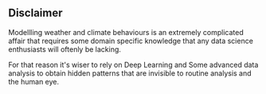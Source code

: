 ## Disclaimer 

Modellling weather and climate  behaviours is an extremely complicated affair that requires some domain specific knowledge that any data science 
enthusiasts will oftenly be lacking.

For that reason it's wiser to rely on Deep Learning and Some advanced data analysis to obtain hidden patterns that are invisible 
to routine analysis and the human eye. 
